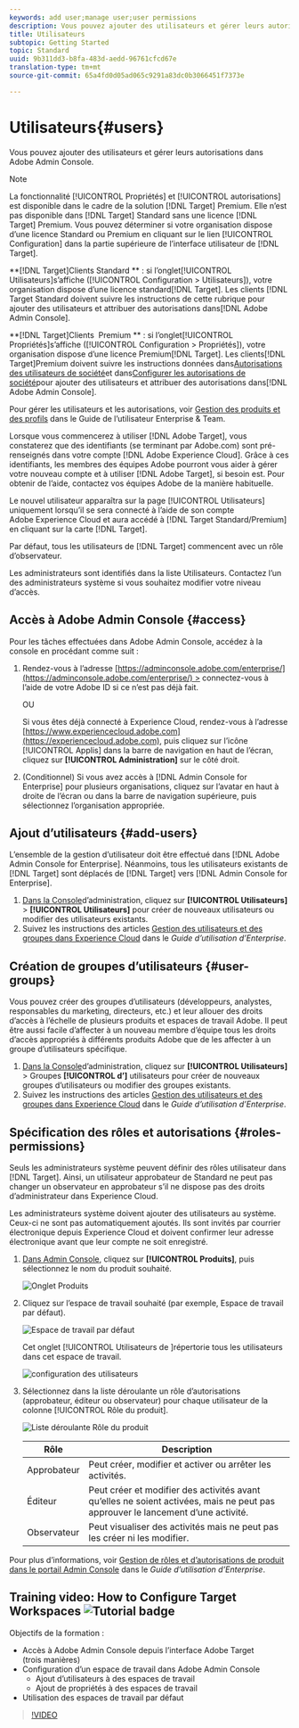 ```yaml
---
keywords: add user;manage user;user permissions
description: Vous pouvez ajouter des utilisateurs et gérer leurs autorisations dans Adobe Admin Console.
title: Utilisateurs
subtopic: Getting Started
topic: Standard
uuid: 9b311dd3-b8fa-483d-aedd-96761cfcd67e
translation-type: tm+mt
source-git-commit: 65a4fd0d05ad065c9291a83dc0b3066451f7373e

---
```



# Utilisateurs{#users}

Vous pouvez ajouter des utilisateurs et gérer leurs autorisations dans Adobe Admin Console.

>[!NOTE]
>
>La fonctionnalité [!UICONTROL Propriétés] et [!UICONTROL autorisations] est disponible dans le cadre de la solution [!DNL Target] Premium. Elle n’est pas disponible dans [!DNL Target] Standard sans une licence [!DNL Target] Premium.
>Vous pouvez déterminer si votre organisation dispose d’une licence Standard ou Premium en cliquant sur le lien [!UICONTROL Configuration] dans la partie supérieure de l’interface utilisateur de [!DNL Target].
>
>**[!DNL Target]Clients  Standard ** : si l’onglet[!UICONTROL Utilisateurs]s’affiche ([!UICONTROL Configuration > Utilisateurs]), votre organisation dispose d’une licence standard[!DNL Target]. Les clients [!DNL Target Standard doivent suivre les instructions de cette rubrique pour ajouter des utilisateurs et attribuer des autorisations dans[!DNL Adobe Admin Console].
>
>**[!DNL Target]Clients  Premium ** : si l’onglet[!UICONTROL Propriétés]s’affiche ([!UICONTROL Configuration > Propriétés]), votre organisation dispose d’une licence Premium[!DNL Target]. Les clients[!DNL Target]Premium doivent suivre les instructions données dans[Autorisations des utilisateurs de société](/help/administrating-target/c-user-management/property-channel/property-channel.md)et dans[Configurer les autorisations de société](/help/administrating-target/c-user-management/property-channel/properties-overview.md)pour ajouter des utilisateurs et attribuer des autorisations dans[!DNL Adobe Admin Console].

Pour gérer les utilisateurs et les autorisations, voir [Gestion des produits et des profils](https://helpx.adobe.com/enterprise/using/manage-products-and-profiles.html) dans le Guide de l’utilisateur Enterprise &amp; Team.

Lorsque vous commencerez à utiliser [!DNL Adobe Target], vous constaterez que des identifiants (se terminant par Adobe.com) sont pré-renseignés dans votre compte [!DNL Adobe Experience Cloud]. Grâce à ces identifiants, les membres des équipes Adobe pourront vous aider à gérer votre nouveau compte et à utiliser [!DNL Adobe Target], si besoin est. Pour obtenir de l’aide, contactez vos équipes Adobe de la manière habituelle.

Le nouvel utilisateur apparaîtra sur la page [!UICONTROL Utilisateurs] uniquement lorsqu’il se sera connecté à l’aide de son compte Adobe Experience Cloud et aura accédé à [!DNL Target Standard/Premium] en cliquant sur la carte [!DNL Target].

Par défaut, tous les utilisateurs de [!DNL Target] commencent avec un rôle d’observateur.

Les administrateurs sont identifiés dans la liste Utilisateurs. Contactez l’un des administrateurs système si vous souhaitez modifier votre niveau d’accès.

## Accès à Adobe Admin Console {#access}

Pour les tâches effectuées dans Adobe Admin Console, accédez à la console en procédant comme suit :

1. Rendez-vous à l’adresse [https://adminconsole.adobe.com/enterprise/](https://adminconsole.adobe.com/enterprise/) > connectez-vous à l’aide de votre Adobe ID si ce n’est pas déjà fait.

   OU

   Si vous êtes déjà connecté à Experience Cloud, rendez-vous à l’adresse [https://www.experiencecloud.adobe.com](https://experiencecloud.adobe.com), puis cliquez sur l’icône [!UICONTROL Applis] dans la barre de navigation en haut de l’écran, cliquez sur **[!UICONTROL Administration]** sur le côté droit.

1. (Conditionnel) Si vous avez accès à [!DNL Admin Console for Enterprise] pour plusieurs organisations, cliquez sur l’avatar en haut à droite de l’écran ou dans la barre de navigation supérieure, puis sélectionnez l’organisation appropriée.

## Ajout d’utilisateurs {#add-users}

L’ensemble de la gestion d’utilisateur doit être effectué dans [!DNL Adobe Admin Console for Enterprise]. Néanmoins, tous les utilisateurs existants de [!DNL Target] sont déplacés de [!DNL Target] vers [!DNL Admin Console for Enterprise].

1. [Dans la Console](../../../administrating-target/c-user-management/c-user-management/user-management.md#section_79796E0227D048F59BAE0AB02E544EBE)d’administration, cliquez sur **[!UICONTROL Utilisateurs]** > **[!UICONTROL Utilisateurs]** pour créer de nouveaux utilisateurs ou modifier des utilisateurs existants.
1. Suivez les instructions des articles [Gestion des utilisateurs et des groupes dans Experience Cloud](https://helpx.adobe.com/enterprise/help/users.html) dans le *Guide d’utilisation d’Enterprise*.

## Création de groupes d’utilisateurs {#user-groups}

Vous pouvez créer des groupes d’utilisateurs (développeurs, analystes, responsables du marketing, directeurs, etc.) et leur allouer des droits d’accès à l’échelle de plusieurs produits et espaces de travail Adobe. Il peut être aussi facile d’affecter à un nouveau membre d’équipe tous les droits d’accès appropriés à différents produits Adobe que de les affecter à un groupe d’utilisateurs spécifique.

1. [Dans la Console](../../../administrating-target/c-user-management/c-user-management/user-management.md#section_79796E0227D048F59BAE0AB02E544EBE)d’administration, cliquez sur **[!UICONTROL Utilisateurs]** > Groupes **[!UICONTROL d’]** utilisateurs pour créer de nouveaux groupes d’utilisateurs ou modifier des groupes existants.
1. Suivez les instructions des articles [Gestion des utilisateurs et des groupes dans Experience Cloud](https://helpx.adobe.com/enterprise/help/users.html) dans le *Guide d’utilisation d’Enterprise*.

## Spécification des rôles et autorisations {#roles-permissions}

Seuls les administrateurs système peuvent définir des rôles utilisateur dans [!DNL Target]. Ainsi, un utilisateur approbateur de Standard ne peut pas changer un observateur en approbateur s’il ne dispose pas des droits d’administrateur dans Experience Cloud.

Les administrateurs système doivent ajouter des utilisateurs au système. Ceux-ci ne sont pas automatiquement ajoutés. Ils sont invités par courrier électronique depuis Experience Cloud et doivent confirmer leur adresse électronique avant que leur compte ne soit enregistré.

1. [Dans Admin Console](../../../administrating-target/c-user-management/c-user-management/user-management.md#section_79796E0227D048F59BAE0AB02E544EBE), cliquez sur **[!UICONTROL Produits]**, puis sélectionnez le nom du produit souhaité.

   ![Onglet Produits](/help/administrating-target/c-user-management/c-user-management/assets/workspace-new.png)

1. Cliquez sur l’espace de travail souhaité (par exemple, Espace de travail par défaut).

   ![Espace de travail par défaut](/help/administrating-target/c-user-management/c-user-management/assets/default-workspace.png)

   Cet onglet [!UICONTROL Utilisateurs de ]répertorie tous les utilisateurs dans cet espace de travail.

   ![configuration des utilisateurs](/help/administrating-target/c-user-management/c-user-management/assets/configuration_users-new.png)

1. Sélectionnez dans la liste déroulante un rôle d’autorisations (approbateur, éditeur ou observateur) pour chaque utilisateur de la colonne [!UICONTROL Rôle du produit].

   ![Liste déroulante Rôle du produit](/help/administrating-target/c-user-management/c-user-management/assets/product-role.png)

   | Rôle | Description |
   |--- |--- |
   | Approbateur | Peut créer, modifier et activer ou arrêter les activités. |
   | Éditeur | Peut créer et modifier des activités avant qu’elles ne soient activées, mais ne peut pas approuver le lancement d’une activité. |
   | Observateur | Peut visualiser des activités mais ne peut pas les créer ni les modifier. |

Pour plus d’informations, voir [Gestion de rôles et d’autorisations de produit dans le portail Admin Console](https://helpx.adobe.com/enterprise/help/manage-permissions-and-roles.html) dans le *Guide d’utilisation d’Enterprise*.

## Training video: How to Configure Target Workspaces ![Tutorial badge](/help/assets/tutorial.png)

Objectifs de la formation :

* Accès à Adobe Admin Console depuis l’interface Adobe Target (trois manières)
* Configuration d’un espace de travail dans Adobe Admin Console
   * Ajout d’utilisateurs à des espaces de travail
   * Ajout de propriétés à des espaces de travail
* Utilisation des espaces de travail par défaut

>[!VIDEO](https://video.tv.adobe.com/v/19463/)

